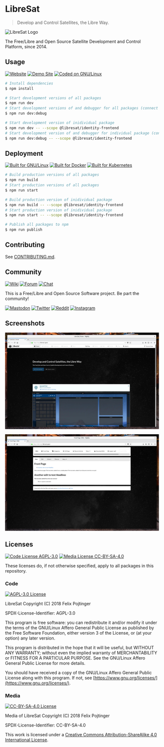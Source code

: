 # LibreSat

> Develop and Control Satellites, the Libre Way.

![LibreSat Logo](https://gitlab.com/libresat/design/raw/master/packages/logos/logo--no-padding--no-lines.png)

The Free/Libre and Open Source Satellite Development and Control Platform, since 2014.

## Usage

[![Website](https://img.shields.io/badge/Website-libresat.space-black.svg)](https://libresat.space)
[![Demo Site](https://img.shields.io/badge/Demo-demo.libresat.space-black.svg)](https://demo.libresat.space)
[![Coded on GNU/Linux](https://img.shields.io/badge/coded%20on-GNU/Linux%20and%20BSD-D2AA30.svg?logo=linux)](https://getfedora.org/)

```bash
# Install dependencies
$ npm install
```

```bash
# Start development versions of all packages
$ npm run dev
# Start development versions of and debugger for all packages (connect by pressing F5 in VSCode)
$ npm run dev:debug
```

```bash
# Start development version of inidividual package
$ npm run dev -- --scope @libresat/identity-frontend
# Start development version of and debugger for individual package (connect by pressing F5 in VSCode)
$ npm run dev:debug -- --scope @libresat/identity-frontend
```

## Deployment

[![Built for GNU/Linux](https://img.shields.io/badge/built%20for-GNU/Linux%20and%20BSD-D2AA30.svg?logo=linux)](https://getfedora.org/)
[![Built for Docker](https://img.shields.io/badge/built%20for-Docker-34A0EF.svg?logo=docker)](https://www.docker.com/)
[![Built for Kubernetes](https://img.shields.io/badge/built%20for-Kubernetes-326DE6.svg?logo=cloud)](https://kubernetes.io/)

```bash
# Build production versions of all packages
$ npm run build
# Start production versions of all packages
$ npm run start
```

```bash
# Build production version of inidividual package
$ npm run build -- --scope @libresat/identity-frontend
# Start production version of inidividual package
$ npm run start -- --scope @libresat/identity-frontend
```

```bash
# Publish all packages to npm
$ npm run publish
```

## Contributing

See [CONTRIBUTING.md](./CONTRIBUTING.md).

## Community

[![Wiki](https://img.shields.io/badge/Wiki-wiki.libresat.space-black.svg)](https://wiki.libresat.space)
[![Forum](https://img.shields.io/badge/Forum-forum.libresat.space-black.svg)](https://forum.libresat.space/forum)
[![Chat](https://img.shields.io/badge/Chat-chat.libresat.space-black.svg)](https://chat.libresat.space)

This is a Free/Libre and Open Source Software project. Be part the community!

[![Mastodon](https://img.shields.io/badge/Mastodon-%40libresat-3088D4.svg?logo=mastodon&style=social)](https://mastodon.cloud/@libresat)
[![Twitter](https://img.shields.io/badge/Twitter-%40libresat-1DA1F2.svg?logo=twitter&style=social)](https://twitter.com/@libresat)
[![Reddit](https://img.shields.io/badge/reddit-r%2Flibresat-FF4500.svg?logo=reddit&style=social)](https://www.reddit.com/r/libresat/)
[![Instagram](https://img.shields.io/badge/Instagram-%40libresat-E4405F.svg?logo=instagram&style=social)](https://www.instagram.com/libresat/)

## Screenshots

<!-- TODO: Update screenshots -->

![Site](packages/site/screenshots/home.png)

![Wiki](packages/wiki/screenshots/home.png)

## Licenses

[![Code License AGPL-3.0](https://img.shields.io/badge/Code%20License-AGPL--3.0-brightgreen.svg)](https://www.gnu.org/licenses/agpl-3.0.en.html)
[![Media License CC-BY-SA-4.0](https://img.shields.io/badge/Media%20License-CC--BY--SA--4.0-brightgreen.svg)](https://creativecommons.org/licenses/by-sa/4.0/)

These licenses do, if not otherwise specified, apply to all packages in this repository.

### Code

[![AGPL-3.0 License](https://www.gnu.org/graphics/agplv3-155x51.png)](https://www.gnu.org/licenses/agpl.html)

LibreSat
Copyright (C) 2018 Felix Pojtinger

SPDX-License-Identifier: AGPL-3.0

This program is free software: you can redistribute it and/or modify it under the terms of the GNU/Linux Affero General Public License as published by the Free Software Foundation, either version 3 of the License, or (at your option) any later version.

This program is distributed in the hope that it will be useful, but WITHOUT ANY WARRANTY; without even the implied warranty of MERCHANTABILITY or FITNESS FOR A PARTICULAR PURPOSE. See the GNU/Linux Affero General Public License for more details.

You should have received a copy of the GNU/Linux Affero General Public License along with this program. If not, see [https://www.gnu.org/licenses/](https://www.gnu.org/licenses/).

### Media

[![CC-BY-SA-4.0 License](https://licensebuttons.net/l/by-sa/4.0/88x31.png)](https://creativecommons.org/licenses/by-sa/4.0/)

Media of LibreSat
Copyright (C) 2018 Felix Pojtinger

SPDX-License-Identifier: CC-BY-SA-4.0

This work is licensed under a [Creative Commons Attribution-ShareAlike 4.0 International License](https://creativecommons.org/licenses/by-sa/4.0/).
